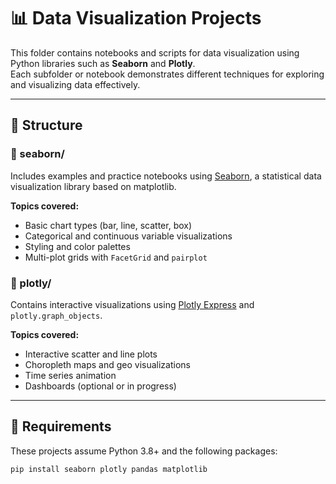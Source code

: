 # 📊 Data Visualization Projects

This folder contains notebooks and scripts for data visualization using Python libraries such as **Seaborn** and **Plotly**.  
Each subfolder or notebook demonstrates different techniques for exploring and visualizing data effectively.

---

## 📁 Structure

### 📘 seaborn/
Includes examples and practice notebooks using [Seaborn](https://seaborn.pydata.org/), a statistical data visualization library based on matplotlib.

**Topics covered:**
- Basic chart types (bar, line, scatter, box)
- Categorical and continuous variable visualizations
- Styling and color palettes
- Multi-plot grids with `FacetGrid` and `pairplot`

### 📘 plotly/
Contains interactive visualizations using [Plotly Express](https://plotly.com/python/plotly-express/) and `plotly.graph_objects`.

**Topics covered:**
- Interactive scatter and line plots
- Choropleth maps and geo visualizations
- Time series animation
- Dashboards (optional or in progress)

---

## 📌 Requirements
These projects assume Python 3.8+ and the following packages:

```bash
pip install seaborn plotly pandas matplotlib

